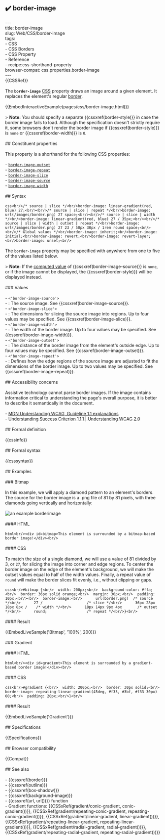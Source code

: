 ## ✔️ border-image 
 ---<br/>title: border-image<br/>slug: Web/CSS/border-image<br/>tags:<br/>  - CSS<br/>  - CSS Borders<br/>  - CSS Property<br/>  - Reference<br/>  - recipe:css-shorthand-property<br/>browser-compat: css.properties.border-image<br/>---<br/>{{CSSRef}}<br/><br/>The **`border-image`** [CSS](/en-US/docs/Web/CSS) property draws an image around a given element. It replaces the element's regular [border](/en-US/docs/Web/CSS/border).<br/><br/>{{EmbedInteractiveExample(pages/css/border-image.html)}}<br/><br/>> **Note:** You should specify a separate {{cssxref(border-style)}} in case the border image fails to load. Although the specification doesn't strictly require it, some browsers don't render the border image if {{cssxref(border-style)}} is `none` or {{cssxref(border-width)}} is `0`.<br/><br/>## Constituent properties<br/><br/>This property is a shorthand for the following CSS properties:<br/><br/>- [`border-image-outset`](/en-US/docs/Web/CSS/border-image-outset)<br/>- [`border-image-repeat`](/en-US/docs/Web/CSS/border-image-repeat)<br/>- [`border-image-slice`](/en-US/docs/Web/CSS/border-image-slice)<br/>- [`border-image-source`](/en-US/docs/Web/CSS/border-image-source)<br/>- [`border-image-width`](/en-US/docs/Web/CSS/border-image-width)<br/><br/>## Syntax<br/><br/>```css<br/>/* source | slice */<br/>border-image: linear-gradient(red, blue) 27;<br/><br/>/* source | slice | repeat */<br/>border-image: url(/images/border.png) 27 space;<br/><br/>/* source | slice | width */<br/>border-image: linear-gradient(red, blue) 27 / 35px;<br/><br/>/* source | slice | width | outset | repeat */<br/>border-image: url(/images/border.png) 27 23 / 50px 30px / 1rem round space;<br/><br/>/* Global values */<br/>border-image: inherit;<br/>border-image: initial;<br/>border-image: revert;<br/>border-image: revert-layer;<br/>border-image: unset;<br/>```<br/><br/>The `border-image` property may be specified with anywhere from one to five of the values listed below.<br/><br/>> **Note:** If the [computed value](/en-US/docs/Web/CSS/computed_value) of {{cssxref(border-image-source)}} is `none`, or if the image cannot be displayed, the {{cssxref(border-style)}} will be displayed instead.<br/><br/>### Values<br/><br/>- `<'border-image-source'>`<br/>  - : The source image. See {{cssxref(border-image-source)}}.<br/>- `<'border-image-slice'>`<br/>  - : The dimensions for slicing the source image into regions. Up to four values may be specified. See {{cssxref(border-image-slice)}}.<br/>- `<'border-image-width'>`<br/>  - : The width of the border image. Up to four values may be specified. See {{cssxref(border-image-width)}}.<br/>- `<'border-image-outset'>`<br/>  - : The distance of the border image from the element's outside edge. Up to four values may be specified. See {{cssxref(border-image-outset)}}.<br/>- `<'border-image-repeat'>`<br/>  - : Defines how the edge regions of the source image are adjusted to fit the dimensions of the border image. Up to two values may be specified. See {{cssxref(border-image-repeat)}}.<br/><br/>## Accessibility concerns<br/><br/>Assistive technology cannot parse border images. If the image contains information critical to understanding the page's overall purpose, it is better to describe it semantically in the document.<br/><br/>- [MDN Understanding WCAG, Guideline 1.1 explanations](/en-US/docs/Web/Accessibility/Understanding_WCAG/Perceivable#guideline_1.1_%e2%80%94_providing_text_alternatives_for_non-text_content)<br/>- [Understanding Success Criterion 1.1.1  | Understanding WCAG 2.0](https://www.w3.org/TR/2016/NOTE-UNDERSTANDING-WCAG20-20161007/text-equiv-all.html)<br/><br/>## Formal definition<br/><br/>{{cssinfo}}<br/><br/>## Formal syntax<br/><br/>{{csssyntax}}<br/><br/>## Examples<br/><br/>### Bitmap<br/><br/>In this example, we will apply a diamond pattern to an element's borders. The source for the border image is a .png file of 81 by 81 pixels, with three diamonds going vertically and horizontally:<br/><br/>![an example borderimage](border.png)<br/><br/>#### HTML<br/><br/>```html<br/><div id=bitmap>This element is surrounded by a bitmap-based border image!</div><br/>```<br/><br/>#### CSS<br/><br/>To match the size of a single diamond, we will use a value of 81 divided by 3, or `27`, for slicing the image into corner and edge regions. To center the border image on the edge of the element's background, we will make the outset values equal to half of the width values. Finally, a repeat value of `round` will make the border slices fit evenly, i.e., without clipping or gaps.<br/><br/>```css<br/>#bitmap {<br/>  width: 200px;<br/>  background-color: #ffa;<br/>  border: 36px solid orange;<br/>  margin: 30px;<br/>  padding: 10px;<br/><br/>  border-image:<br/>      url(border.png)  /* source */<br/>      27 /                    /* slice */<br/>      36px 28px 18px 8px /    /* width */<br/>      18px 14px 9px 4px       /* outset */<br/>      round;                  /* repeat */<br/>}<br/>```<br/><br/>#### Result<br/><br/>{{EmbedLiveSample('Bitmap', '100%', 200)}}<br/><br/>### Gradient<br/><br/>#### HTML<br/><br/>```html<br/><div id=gradient>This element is surrounded by a gradient-based border image!</div><br/>```<br/><br/>#### CSS<br/><br/>```css<br/>#gradient {<br/>  width: 200px;<br/>  border: 30px solid;<br/>  border-image: repeating-linear-gradient(45deg, #f33, #3bf, #f33 30px) 60;<br/>  padding: 20px;<br/>}<br/>```<br/><br/>#### Result<br/><br/>{{EmbedLiveSample('Gradient')}}<br/><br/>## Specifications<br/><br/>{{Specifications}}<br/><br/>## Browser compatibility<br/><br/>{{Compat}}<br/><br/>## See also<br/><br/>- {{cssxref(border)}}<br/>- {{cssxref(outline)}}<br/>- {{cssxref(box-shadow)}}<br/>- {{cssxref(background-image)}}<br/>- {{cssxref(url, url())}} function<br/>- Gradient functions: {{CSSxRef(gradient/conic-gradient, conic-gradient())}}, {{CSSxRef(gradient/repeating-conic-gradient, repeating-conic-gradient())}}, {{CSSxRef(gradient/linear-gradient, linear-gradient())}}, {{CSSxRef(gradient/repeating-linear-gradient, repeating-linear-gradient())}}, {{CSSxRef(gradient/radial-gradient, radial-gradient())}}, {{CSSxRef(gradient/repeating-radial-gradient, repeating-radial-gradient())}}<br/>
